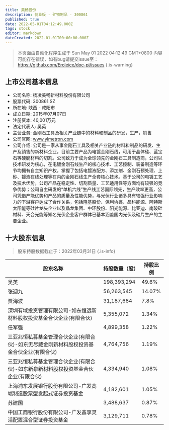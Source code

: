 ```yaml
---
title: 美畅股份
description: 创业板 - 矿物制品 - 300861
published: true
date: 2022-05-01T04:12:49.000Z
tags: stock
editor: markdown
dateCreated: 2022-01-01T00:00:00.000Z
---
```


> 本页面由自动化程序生成于 Sun May 01 2022 04:12:49 GMT+0800
> 内容可能存在错误，如有bug请提交issue至：https://github.com/Eroleice/doc-pi/issues
{.is-warning}

## 上市公司基本信息
- 公司名称: 杨凌美畅新材料股份有限公司
- 股票代码: 300861.SZ
- 所在地: 陕西 - 咸阳市
- 成立日期: 2015年07月07日
- 注册资本: 40,001万元
- 法定代表人: 吴英
- 主营业务: 金刚石工具及相关产业链中的材料和制品的研发，生产，销售
- 公司官网: www.ylmetron.com
- 公司介绍: 公司是一家从事金刚石工具及相关产业链的材料和制品的研发、生产及销售的新材料企业，目前主要产品为电镀金刚石线，可用于晶体硅、蓝宝石等硬脆材料的切割。公司致力于成为全球领先的金刚石工具制造商，公司以技术研发为核心，在电镀金刚石线生产的核心技术、工艺控制、装备制造等环节均拥有自主知识产权，掌握了包括电镀液配方、添加剂、金刚石预处理、上砂、镀液在线处理等在内的金刚石线生产全套核心技术。基于公司的电镀工艺及技术优势，公司产品在稳定性、切割质量、工艺适用性等方面均有较强的竞争优势；公司自主研发的“单机六线”生产线工艺国际领先，生产效率更高，公司凭借产能优势和产品的质量及性能优势，与光伏行业诸多具有较强行业影响力的下游客户达成了合作关系，包括隆基股份、保利协鑫、晶科能源、阿特斯太阳能等硅片龙头企业以及晶龙集团、中环股份、阳光能源、比亚迪、南玻硅材料、天合光能等知名光伏企业客户群体已基本涵盖国内光伏及硅片生产的主要企业。


## 十大股东信息
> 股东持股数据截止于：2022年03月31日
{.is-info}

| 股东名称 | 持股数量（股） | 持股比例 |
| --- | --- | --- |
| 吴英 | 198,393,294 | 49.6% |
| 张迎九 | 56,263,545 | 14.07% |
| 贾海波 | 31,187,684 | 7.8% |
| 深圳有域投资管理有限公司-如东恒远新材料股权投资基金合伙企业(有限合伙) | 5,355,072 | 1.34% |
| 任军强 | 4,899,358 | 1.22% |
| 三亚兆恒私募基金管理合伙企业(有限合伙)-如东无尽藏金刚新材料股权投资基金合伙企业(有限合伙) | 4,764,756 | 1.19% |
| 三亚兆恒私募基金管理合伙企业(有限合伙)-如东新泉新材料股权投资基金合伙企业(有限合伙) | 4,334,940 | 1.08% |
| 上海浦东发展银行股份有限公司-广发高端制造股票型发起式证券投资基金 | 4,182,601 | 1.05% |
| 苏建国 | 3,488,637 | 0.87% |
| 中国工商银行股份有限公司-广发鑫享灵活配置混合型证券投资基金 | 3,129,711 | 0.78% |





